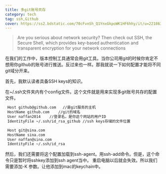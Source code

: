 ```yaml
---
title: 多git账号共存
category: tech
tag: ssh,Github
cover: https://ss2.bdstatic.com/70cFvnSh_Q1YnxGkpoWK1HF6hhy/it/u=2218633805,3664448797&fm=26&gp=0.jpg
---
```


> Are you serious about network security? Then check out SSH, the Secure Shell, which provides key-based authentication and transparent encryption for your network connections

在我们的工作中，版本控制工具通常会用git工具。当你公司用git的时候你肯定不想用你github的账号进行推送。反过来也一样。那我就说一下如何配置才能将不同git域分开来。

首先，我默认读者具备SSH keys的知识。

在~/.ssh文件夹内有个config文件。这个文件就是用来实现多git账号共存的配置文件。


```bash
 Host github@github.com   //是git服务的主机
 HostName github.com    //git的域名
 User naffan2014    //登录名，是你这个网站的用户ID
 IdentityFile ~/.ssh/id_rsa_github //ssh keys存储的文件位置

 Host git@sina.com
 HostName sina.com
 User naffan@sina.com
 IdentityFile ~/.ssh/id_rsa
```

然后，我们还需要将这个配置加载到ssh-agent。用ssh-add命令。但是，这个命令只是暂时将sshkey添加到ssh agent当中。 重启电脑以后就会失效。所以我们需要添加-K 参数。让他添加到mac的keychain中。


